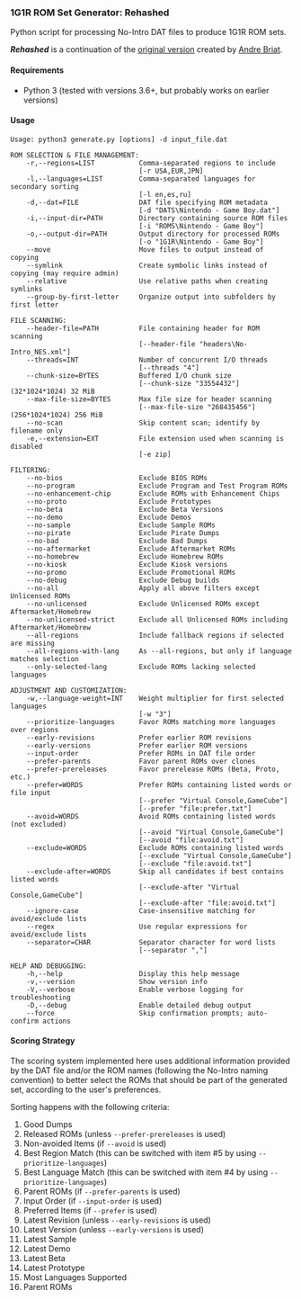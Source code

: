 ### 1G1R ROM Set Generator: Rehashed

Python script for processing No-Intro DAT files to produce 1G1R ROM sets.

***Rehashed*** is a continuation of the [original version](https://github.com/andrebrait/1g1r-romset-generator) created by [Andre Briat](https://github.com/andrebrait).

#### Requirements

* Python 3 (tested with versions 3.6+, but probably works on earlier versions)

#### Usage


```
Usage: python3 generate.py [options] -d input_file.dat

ROM SELECTION & FILE MANAGEMENT:
    -r,--regions=LIST           Comma-separated regions to include
                                [-r USA,EUR,JPN]
    -l,--languages=LIST         Comma-separated languages for secondary sorting
                                [-l en,es,ru]
    -d,--dat=FILE               DAT file specifying ROM metadata
                                [-d "DATS\Nintendo - Game Boy.dat"]
    -i,--input-dir=PATH         Directory containing source ROM files
                                [-i "ROMS\Nintendo - Game Boy"]
    -o,--output-dir=PATH        Output directory for processed ROMs
                                [-o "1G1R\Nintendo - Game Boy"]
    --move                      Move files to output instead of copying
    --symlink                   Create symbolic links instead of copying (may require admin)
    --relative                  Use relative paths when creating symlinks
    --group-by-first-letter     Organize output into subfolders by first letter

FILE SCANNING:
    --header-file=PATH          File containing header for ROM scanning
                                [--header-file "headers\No-Intro_NES.xml"]
    --threads=INT               Number of concurrent I/O threads
                                [--threads "4"]
    --chunk-size=BYTES          Buffered I/O chunk size
                                [--chunk-size "33554432"] (32*1024*1024) 32 MiB
    --max-file-size=BYTES       Max file size for header scanning
                                [--max-file-size "268435456"] (256*1024*1024) 256 MiB
    --no-scan                   Skip content scan; identify by filename only
    -e,--extension=EXT          File extension used when scanning is disabled
                                [-e zip]

FILTERING:
    --no-bios                   Exclude BIOS ROMs
    --no-program                Exclude Program and Test Program ROMs
    --no-enhancement-chip       Exclude ROMs with Enhancement Chips
    --no-proto                  Exclude Prototypes
    --no-beta                   Exclude Beta Versions
    --no-demo                   Exclude Demos
    --no-sample                 Exclude Sample ROMs
    --no-pirate                 Exclude Pirate Dumps
    --no-bad                    Exclude Bad Dumps
    --no-aftermarket            Exclude Aftermarket ROMs
    --no-homebrew               Exclude Homebrew ROMs
    --no-kiosk                  Exclude Kiosk versions
    --no-promo                  Exclude Promotional ROMs
    --no-debug                  Exclude Debug builds
    --no-all                    Apply all above filters except Unlicensed ROMs
    --no-unlicensed             Exclude Unlicensed ROMs except Aftermarket/Homebrew
    --no-unlicensed-strict      Exclude all Unlicensed ROMs including Aftermarket/Homebrew
    --all-regions               Include fallback regions if selected are missing
    --all-regions-with-lang     As --all-regions, but only if language matches selection
    --only-selected-lang        Exclude ROMs lacking selected languages

ADJUSTMENT AND CUSTOMIZATION:
    -w,--language-weight=INT    Weight multiplier for first selected languages
                                [-w "3"]
    --prioritize-languages      Favor ROMs matching more languages over regions
    --early-revisions           Prefer earlier ROM revisions
    --early-versions            Prefer earlier ROM versions
    --input-order               Prefer ROMs in DAT file order
    --prefer-parents            Favor parent ROMs over clones
    --prefer-prereleases        Favor prerelease ROMs (Beta, Proto, etc.)
    --prefer=WORDS              Prefer ROMs containing listed words or file input
                                [--prefer "Virtual Console,GameCube"]
                                [--prefer "file:prefer.txt"]
    --avoid=WORDS               Avoid ROMs containing listed words (not excluded)
                                [--avoid "Virtual Console,GameCube"]
                                [--avoid "file:avoid.txt"]
    --exclude=WORDS             Exclude ROMs containing listed words
                                [--exclude "Virtual Console,GameCube"]
                                [--exclude "file:avoid.txt"]
    --exclude-after=WORDS       Skip all candidates if best contains listed words
                                [--exclude-after "Virtual Console,GameCube"]
                                [--exclude-after "file:avoid.txt"]
    --ignore-case               Case-insensitive matching for avoid/exclude lists
    --regex                     Use regular expressions for avoid/exclude lists
    --separator=CHAR            Separator character for word lists
                                [--separator ","]

HELP AND DEBUGGING:
    -h,--help                   Display this help message
    -v,--version                Show version info
    -V,--verbose                Enable verbose logging for troubleshooting
    -D,--debug                  Enable detailed debug output
    --force                     Skip confirmation prompts; auto-confirm actions	
```

#### Scoring Strategy

The scoring system implemented here uses additional information provided by the
DAT file and/or the ROM names (following the No-Intro naming convention) to
better select the ROMs that should be part of the generated set, according to the user's preferences.

Sorting happens with the following criteria:
1. Good Dumps
2. Released ROMs (unless `--prefer-prereleases` is used)
3. Non-avoided Items (if `--avoid` is used)
4. Best Region Match (this can be switched with item #5 by using `--prioritize-languages`)
5. Best Language Match (this can be switched with item #4 by using `--prioritize-languages`)
6. Parent ROMs (if `--prefer-parents` is used)
7. Input Order (if `--input-order` is used)
8. Preferred Items (if `--prefer` is used)
9. Latest Revision (unless `--early-revisions` is used)
10. Latest Version (unless `--early-versions` is used)
11. Latest Sample
12. Latest Demo
13. Latest Beta
14. Latest Prototype
15. Most Languages Supported
16. Parent ROMs
